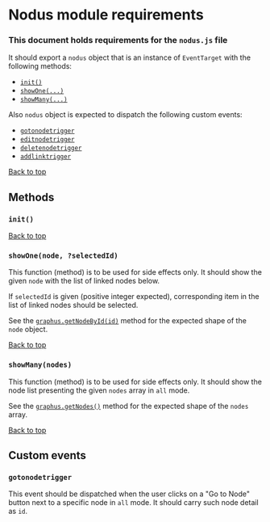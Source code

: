 # Nodus module requirements

### This document holds requirements for the `nodus.js` file

It should export a `nodus` object that is an instance of `EventTarget` with the following methods:

- [`init()`](#init)
- [`showOne(...)`](#showone)
- [`showMany(...)`](#showmany)

Also `nodus` object is expected to dispatch the following custom events:

- [`gotonodetrigger`](#gotonodetrigger)
- [`editnodetrigger`](#editnodetrigger)
- [`deletenodetrigger`](#deletenodetrigger)
- [`addlinktrigger`](#addlinktrigger)

[Back to top](#nodus-module-requirements)

## Methods

### `init()`

[Back to top](#nodus-module-requirements)

### `showOne(node, ?selectedId)`

This function (method) is to be used for side effects only. It should show the given `node` with the list of linked nodes below.

If `selectedId` is given (positive integer expected), corresponding item in the list of linked nodes should be selected.

See the [`graphus.getNodeById(id)`](./graphus#getnodebyid) method for the expected shape of the `node` object.

[Back to top](#nodus-module-requirements)

### `showMany(nodes)`

This function (method) is to be used for side effects only. It should show the node list presenting the given `nodes` array in `all` mode.

See the [`graphus.getNodes()`](./graphus#getnodes) method for the expected shape of the `nodes` array.

[Back to top](#nodus-module-requirements)

## Custom events

### `gotonodetrigger`

This event should be dispatched when the user clicks on a "Go to Node" button next to a specific node in `all` mode. It should carry such node detail as `id`.
